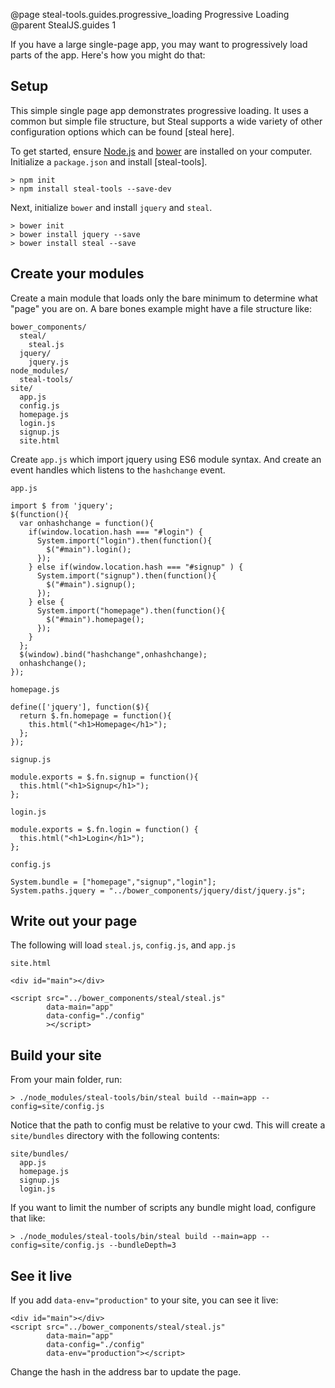 @page steal-tools.guides.progressive_loading Progressive Loading
@parent StealJS.guides 1

If you have a large single-page app, you may want to progressively load parts 
of the app.  Here's how you might do that:

## Setup

This simple single page app demonstrates progressive loading. It uses a common but simple file structure, but Steal supports a wide variety of other configuration options which can be found [steal here].

To get started, ensure [Node.js](http://nodejs.org/) and [bower](http://bower.io/) are installed on your computer.
Initialize a `package.json` and install [steal-tools].

	> npm init
	> npm install steal-tools --save-dev

Next, initialize `bower` and install `jquery` and `steal`.

	> bower init
	> bower install jquery --save
	> bower install steal --save


## Create your modules
Create a main module that loads only the bare minimum to determine what "page" you are on. A bare bones example might have a file structure like:

    bower_components/
      steal/
        steal.js
      jquery/
        jquery.js
    node_modules/
      steal-tools/
    site/
      app.js
      config.js
      homepage.js
      login.js
      signup.js
      site.html


Create `app.js` which import jquery using ES6 module syntax. And create an event handles which listens to the `hashchange` event.

`app.js`

	import $ from 'jquery';
	$(function(){
	  var onhashchange = function(){
		if(window.location.hash === "#login") {
		  System.import("login").then(function(){
			$("#main").login();
		  });
		} else if(window.location.hash === "#signup" ) {
		  System.import("signup").then(function(){
			$("#main").signup();
		  });
		} else {
		  System.import("homepage").then(function(){
			$("#main").homepage();
		  });
		}
	  };
	  $(window).bind("hashchange",onhashchange);
	  onhashchange();
	});

`homepage.js`

	define(['jquery'], function($){
	  return $.fn.homepage = function(){
		this.html("<h1>Homepage</h1>");
	  };
	});
    
`signup.js`

	module.exports = $.fn.signup = function(){
	  this.html("<h1>Signup</h1>");
	};

`login.js`

	module.exports = $.fn.login = function() {
	  this.html("<h1>Login</h1>");
	};

`config.js`

	System.bundle = ["homepage","signup","login"];
	System.paths.jquery = "../bower_components/jquery/dist/jquery.js";

## Write out your page

The following will load `steal.js`, `config.js`, and `app.js`

`site.html`
    
	<div id="main"></div>

	<script src="../bower_components/steal/steal.js"
			data-main="app"
			data-config="./config"
			></script>


## Build your site

From your main folder, run:

    > ./node_modules/steal-tools/bin/steal build --main=app --config=site/config.js

Notice that the path to config must be relative to your cwd. This will create a 
`site/bundles` directory with the following contents:

    site/bundles/
      app.js
      homepage.js
      signup.js
      login.js

If you want to limit the number of scripts any bundle might load, configure that like:

    > ./node_modules/steal-tools/bin/steal build --main=app --config=site/config.js --bundleDepth=3

## See it live

If you add `data-env="production"` to your site, you can see it live:

    <div id="main"></div>
    <script src="../bower_components/steal/steal.js"
            data-main="app"
            data-config="./config"
            data-env="production"></script>

Change the hash in the address bar to update the page.